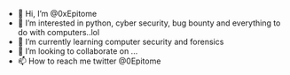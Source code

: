 - 👋 Hi, I’m @0xEpitome
- 👀 I’m interested in python, cyber security, bug bounty and everything to do with computers..lol
- 🌱 I’m currently learning computer security and forensics
- 💞️ I’m looking to collaborate on ...
- 📫 How to reach me twitter @0Epitome
<!---
0xEpitome/0xEpitome is a ✨ special ✨ repository because its `README.md` (this file) appears on your GitHub profile.
You can click the Preview link to take a look at your changes.
--->
